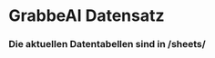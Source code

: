 


















































































































































































































































































































































# GrabbeAI Datensatz





### Die aktuellen Datentabellen sind in /sheets/



